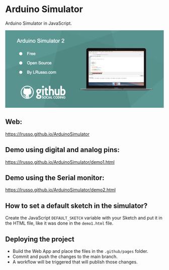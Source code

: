 # Arduino Simulator

Arduino Simulator in JavaScript.

![alt screenshot](https://raw.githubusercontent.com/lrusso/ArduinoSimulator/master/README.png)

## Web:

https://lrusso.github.io/ArduinoSimulator

## Demo using digital and analog pins:

https://lrusso.github.io/ArduinoSimulator/demo1.html

## Demo using the Serial monitor:

https://lrusso.github.io/ArduinoSimulator/demo2.html

## How to set a default sketch in the simulator?

Create the JavaScript `DEFAULT_SKETCH` variable with your Sketch and put it in the HTML file, like it was done in the `demo1.html` file.

## Deploying the project

- Build the Web App and place the files in the `.github/pages` folder.
- Commit and push the changes to the main branch.
- A workflow will be triggered that will publish those changes.
